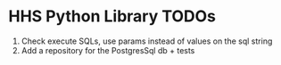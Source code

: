 # HHS Python Library TODOs

1. Check execute SQLs, use params instead of values on the sql string
2. Add a repository for the PostgresSql db + tests

